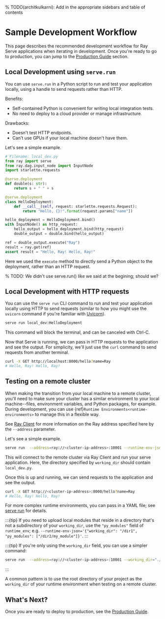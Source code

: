 % TODO(architkulkarni): Add in the appropriate sidebars and table of contents

# Sample Development Workflow

This page describes the recommended development workflow for Ray Serve applications when iterating in development. Once you're ready to go to production, you can jump to the [Production Guide](production.md) section.

## Local Development using `serve.run`

You can use `serve.run` in a Python script to run and test your application locally, using a handle to send requests rather than HTTP.

Benefits:

- Self-contained Python is convenient for writing local integration tests.
- No need to deploy to a cloud provider or manage infrastructure.

Drawbacks:

- Doesn't test HTTP endpoints.
- Can't use GPUs if your local machine doesn't have them.

Let's see a simple example.

```python
# Filename: local_dev.py
from ray import serve
from ray.dag.input_node import InputNode
import starlette.requests

@serve.deployment
def double(s: str):
    return s + " " + s

@serve.deployment
class HelloDeployment:
    def __call__(self, request: starlette.requests.Request):
        return "Hello, {}!".format(request.params["name"])

hello_deployment = HelloDeployment.bind()
with InputNode() as http_request:
    hello_output = hello_deployment.bind(http_request)
    double_output = double.bind(hello_output)

ref = double_output.execute("Ray")
result = ray.get(ref)
assert result = "Hello, Ray! Hello, Ray!"
```

Here we used the `execute` method to directly send a Python object to the deployment, rather than an HTTP request.

% TODO: We didn't use serve.run() like we said at the begining; should we?


## Local Development with HTTP requests

You can use the `serve run` CLI command to run and test your application locally using HTTP to send requests (similar to how you might use the `uvicorn` command if you're familiar with [Uvicorn](https://www.uvicorn.org/)).

```bash
serve run local_dev:HelloDeployment
```

This command will block the terminal, and can be canceled with Ctrl-C.

Now that Serve is running, we can pass in HTTP requests to the application and see the output.
For simplicity, we'll just use the `curl` command to send requests from another terminal.

```bash
curl -X GET http://localhost:8000/hello?name=Ray
# Hello, Ray! Hello, Ray!
```



## Testing on a remote cluster

When making the transition from your local machine to a remote cluster, you'll need to make sure your cluster has a similar environment to your local machine--files, environment variables, and Python packages, for example.  During development, you can use {ref}`Runtime Environments<runtime-environments>` to manage this in a flexible way.

See [Ray Client](ray-client-under-construction) for more information on the Ray address specified here by the `--address` parameter.

Let's see a simple example.

```bash
serve run  --address=ray://<cluster-ip-address>:10001 --runtime-env-json='{"env_vars": {"MY_ENV_VAR": "my-value"}, "working_dir": "./project/src", "pip": ["requests", "chess"]}' local_dev:HelloDeployment
```

This will connect to the remote cluster via Ray Client and run your serve application.  Here, the directory specified by `working_dir` should contain `local_dev.py`.

Once this is up and running, we can send requests to the application and see the output.

```bash
curl -X GET http://<cluster-ip-address>:8000/hello?name=Ray
# Hello, Ray! Hello, Ray!
```

For more complex runtime environments, you can pass in a YAML file; see [serve run](serve_cli.md#serve-run) for details.

:::{tip}
If you need to upload local modules that reside in a directory that's not a subdirectory of your `working_dir`, use the `"py_modules"` field of `runtime_env`; e.g. `--runtime-env-json='{"working_dir": "/dir1", "py_modules": ["/dir2/my_module"]}'`.
:::

:::{tip}
If you're only using the `working_dir` field, you can use a simpler command:

```bash
serve run  --address=ray://<cluster-ip-address>:10001 --working_dir="./project/src" local_dev:HelloDeployment
```

:::

A common pattern is to use the root directory of your project as the `working_dir` of your runtime environment when testing on a remote cluster.

## What's Next?

Once you are ready to deploy to production, see the [Production Guide](production.md).
